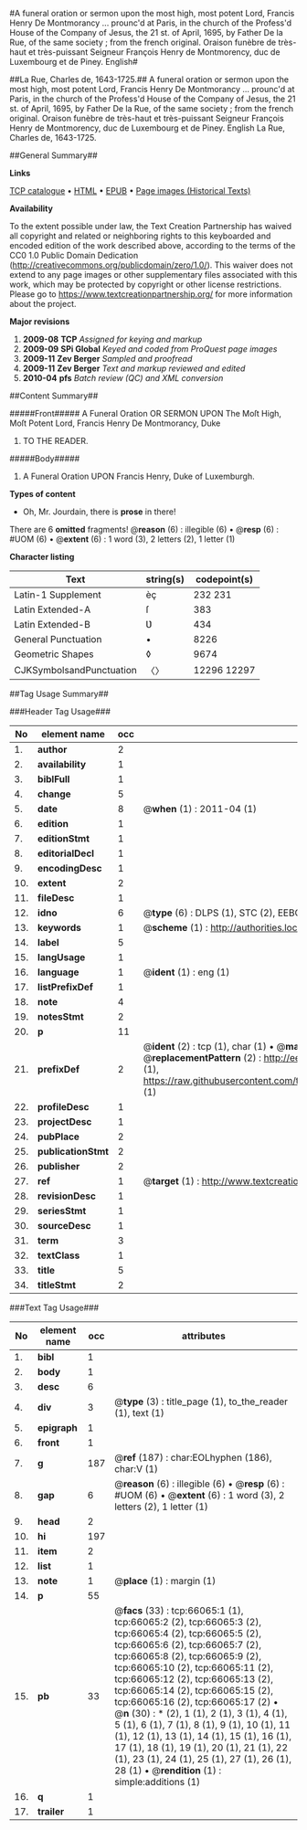 #A funeral oration or sermon upon the most high, most potent Lord, Francis Henry De Montmorancy ... prounc'd at Paris, in the church of the Profess'd House of the Company of Jesus, the 21 st. of April, 1695, by Father De la Rue, of the same society ; from the french original. Oraison funèbre de très-haut et très-puissant Seigneur François Henry de Montmorency, duc de Luxembourg et de Piney. English#

##La Rue, Charles de, 1643-1725.##
A funeral oration or sermon upon the most high, most potent Lord, Francis Henry De Montmorancy ... prounc'd at Paris, in the church of the Profess'd House of the Company of Jesus, the 21 st. of April, 1695, by Father De la Rue, of the same society ; from the french original.
Oraison funèbre de très-haut et très-puissant Seigneur François Henry de Montmorency, duc de Luxembourg et de Piney. English
La Rue, Charles de, 1643-1725.

##General Summary##

**Links**

[TCP catalogue](http://www.ota.ox.ac.uk/tcp/)  • 
[HTML](http://tei.it.ox.ac.uk/tcp/Texts-HTML/free/A49/A49604.html)  • 
[EPUB](http://tei.it.ox.ac.uk/tcp/Texts-EPUB/free/A49/A49604.epub) • 
[Page images (Historical Texts)](https://historicaltexts.jisc.ac.uk/eebo-12707163e)

**Availability**

To the extent possible under law, the Text Creation Partnership has waived all copyright and related or neighboring rights to this keyboarded and encoded edition of the work described above, according to the terms of the CC0 1.0 Public Domain Dedication (http://creativecommons.org/publicdomain/zero/1.0/). This waiver does not extend to any page images or other supplementary files associated with this work, which may be protected by copyright or other license restrictions. Please go to https://www.textcreationpartnership.org/ for more information about the project.

**Major revisions**

1. __2009-08__ __TCP__ *Assigned for keying and markup*
1. __2009-09__ __SPi Global__ *Keyed and coded from ProQuest page images*
1. __2009-11__ __Zev Berger__ *Sampled and proofread*
1. __2009-11__ __Zev Berger__ *Text and markup reviewed and edited*
1. __2010-04__ __pfs__ *Batch review (QC) and XML conversion*

##Content Summary##

#####Front#####
A Funeral Oration OR SERMON UPON The Moſt High, Moſt Potent Lord, Francis Henry De Montmorancy, Duke
1. TO THE READER.

#####Body#####

1. A Funeral Oration UPON Francis Henry, Duke of Luxemburgh.

**Types of content**

  * Oh, Mr. Jourdain, there is **prose** in there!

There are 6 **omitted** fragments! 
 @__reason__ (6) : illegible (6)  •  @__resp__ (6) : #UOM (6)  •  @__extent__ (6) : 1 word (3), 2 letters (2), 1 letter (1)

**Character listing**


|Text|string(s)|codepoint(s)|
|---|---|---|
|Latin-1 Supplement|èç|232 231|
|Latin Extended-A|ſ|383|
|Latin Extended-B|Ʋ|434|
|General Punctuation|•|8226|
|Geometric Shapes|◊|9674|
|CJKSymbolsandPunctuation|〈〉|12296 12297|

##Tag Usage Summary##

###Header Tag Usage###

|No|element name|occ|attributes|
|---|---|---|---|
|1.|__author__|2||
|2.|__availability__|1||
|3.|__biblFull__|1||
|4.|__change__|5||
|5.|__date__|8| @__when__ (1) : 2011-04 (1)|
|6.|__edition__|1||
|7.|__editionStmt__|1||
|8.|__editorialDecl__|1||
|9.|__encodingDesc__|1||
|10.|__extent__|2||
|11.|__fileDesc__|1||
|12.|__idno__|6| @__type__ (6) : DLPS (1), STC (2), EEBO-CITATION (1), OCLC (1), VID (1)|
|13.|__keywords__|1| @__scheme__ (1) : http://authorities.loc.gov/ (1)|
|14.|__label__|5||
|15.|__langUsage__|1||
|16.|__language__|1| @__ident__ (1) : eng (1)|
|17.|__listPrefixDef__|1||
|18.|__note__|4||
|19.|__notesStmt__|2||
|20.|__p__|11||
|21.|__prefixDef__|2| @__ident__ (2) : tcp (1), char (1)  •  @__matchPattern__ (2) : ([0-9\-]+):([0-9IVX]+) (1), (.+) (1)  •  @__replacementPattern__ (2) : http://eebo.chadwyck.com/downloadtiff?vid=$1&page=$2 (1), https://raw.githubusercontent.com/textcreationpartnership/Texts/master/tcpchars.xml#$1 (1)|
|22.|__profileDesc__|1||
|23.|__projectDesc__|1||
|24.|__pubPlace__|2||
|25.|__publicationStmt__|2||
|26.|__publisher__|2||
|27.|__ref__|1| @__target__ (1) : http://www.textcreationpartnership.org/docs/. (1)|
|28.|__revisionDesc__|1||
|29.|__seriesStmt__|1||
|30.|__sourceDesc__|1||
|31.|__term__|3||
|32.|__textClass__|1||
|33.|__title__|5||
|34.|__titleStmt__|2||


###Text Tag Usage###

|No|element name|occ|attributes|
|---|---|---|---|
|1.|__bibl__|1||
|2.|__body__|1||
|3.|__desc__|6||
|4.|__div__|3| @__type__ (3) : title_page (1), to_the_reader (1), text (1)|
|5.|__epigraph__|1||
|6.|__front__|1||
|7.|__g__|187| @__ref__ (187) : char:EOLhyphen (186), char:V (1)|
|8.|__gap__|6| @__reason__ (6) : illegible (6)  •  @__resp__ (6) : #UOM (6)  •  @__extent__ (6) : 1 word (3), 2 letters (2), 1 letter (1)|
|9.|__head__|2||
|10.|__hi__|197||
|11.|__item__|2||
|12.|__list__|1||
|13.|__note__|1| @__place__ (1) : margin (1)|
|14.|__p__|55||
|15.|__pb__|33| @__facs__ (33) : tcp:66065:1 (1), tcp:66065:2 (2), tcp:66065:3 (2), tcp:66065:4 (2), tcp:66065:5 (2), tcp:66065:6 (2), tcp:66065:7 (2), tcp:66065:8 (2), tcp:66065:9 (2), tcp:66065:10 (2), tcp:66065:11 (2), tcp:66065:12 (2), tcp:66065:13 (2), tcp:66065:14 (2), tcp:66065:15 (2), tcp:66065:16 (2), tcp:66065:17 (2)  •  @__n__ (30) : * (2), 1 (1), 2 (1), 3 (1), 4 (1), 5 (1), 6 (1), 7 (1), 8 (1), 9 (1), 10 (1), 11 (1), 12 (1), 13 (1), 14 (1), 15 (1), 16 (1), 17 (1), 18 (1), 19 (1), 20 (1), 21 (1), 22 (1), 23 (1), 24 (1), 25 (1), 27 (1), 26 (1), 28 (1)  •  @__rendition__ (1) : simple:additions (1)|
|16.|__q__|1||
|17.|__trailer__|1||
